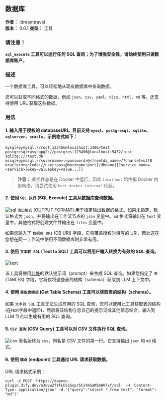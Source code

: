## 数据库

**作者：** Idreamtravel  
**版本：** 0.0.1
**类型：** 工具  

### 请注意！
**`sql_execute` 工具可以运行任何 SQL 查询；为了增强安全性，请始终使用只读数据库账户。**

### 描述

一个数据库工具，可以轻松地从现有数据库中查询数据。

您可以获取不同格式的数据，例如 `json`、`csv`、`yaml`、`xlsx`、`html`、`md` 等。还支持使用 URL 获取这些数据。

### 用法

#### 1. 输入用于授权的 databaseURI。目前支持 `mysql`、`postgresql`、`sqlite`、`sqlserver`、`oracle`，示例格式如下：
```shell
mysql+pymysql://root:123456@localhost:3306/test
postgresql+psycopg2://postgres:123456@localhost:5432/test
sqlite:///test.db
mssql+pymssql://<username>:<password>@<freetds_name>/?charset=utf8
oracle+oracledb://user:pass@hostname:port[/dbname][?service_name=<service>[&key=value&key=value...]]
```

> **注意：** 此插件总是在 Docker 中运行，因此 `localhost` 始终指 Docker 内部网络，请尝试使用 `host.docker.internal` 代替。

#### 2. 使用 `SQL 执行` (SQL Execute) 工具从数据库查询数据。
![sql](./_assets/sql_execute.png)
`输出格式` (OUTPUT FORMAT) 用于指定输出数据的格式。如果未指定，默认格式为 `json`，并将输出在工作流节点的 `json` 变量中。`md` 格式将输出在 `text` 变量中，其他格式将创建文件并输出在 `files` 变量中。

如果您输入了 `数据库 URI` (DB URI) 字段，它将覆盖授权时填写的 URI，因此这在您想在同一工作流中使用不同数据库时非常有用。

#### 3. 使用 `文本转 SQL` (Text to SQL) 工具可以将用户输入转换为有效的 SQL 查询。
![text](./_assets/text.png)

该工具将使用[此处](https://github.com/hjlarry/dify-plugin-database/blob/d6dd3695840e8eb5d673611784af148b1789da97/tools/text2sql.py#L9)的默认提示词（prompt）来生成 SQL 查询。如果您指定了 `表` (TABLES) 字段，它将仅将这些表的结构（schema）获取到 LLM 上下文中。

#### 4. 使用 `获取表模式` (Get Table Schema) 工具可以获取表的结构（schema）。

如果 `文本转 SQL` 工具无法生成有用的 SQL 查询，您可以使用此工具获取表的结构(在text字段中返回)，然后将该结构与您自己的提示词或其他信息结合，输入到 LLM 节点以生成有用的 SQL 查询。

#### 5. `CSV 查询` (CSV Query) 工具可以对 CSV 文件执行 SQL 查询。
![csv](./_assets/csv.png)
表名始终为 `csv`，列名是 CSV 文件的第一行。它支持输出 `json` 和 `md` 格式。

#### 6. 使用 `端点` (endpoint) 工具通过 URL 请求获取数据。

URL 请求格式示例：
```shell
curl -X POST 'https://daemon-plugin.dify.dev/o3wvwZfYFLU5iGopr5CxYmGaM5mWV7xf/sql' -H 'Content-Type: application/json' -d '{"query":"select * from test", "format": "md"}'
```
